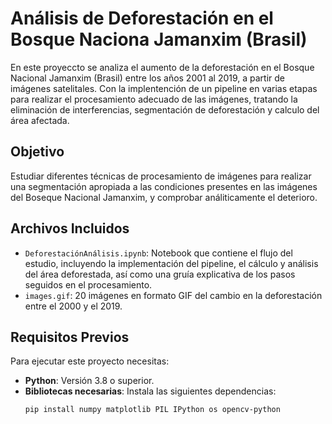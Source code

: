 # Análisis de Deforestación en el Bosque Naciona Jamanxim (Brasil)

En este proyeccto se analiza el aumento de la deforestación en el Bosque Nacional Jamanxim (Brasil) entre los años 2001 al 2019, a partir de imágenes satelitales. Con la implentención de un pipeline en varias etapas para realizar el procesamiento adecuado de las imágenes, tratando la eliminación de interferencias, segmentación de deforestación y calculo del área afectada.

## Objetivo

Estudiar diferentes técnicas de procesamiento de imágenes para realizar una segmentación apropiada a las condiciones presentes en las imágenes del Boseque Nacional Jamanxim, y comprobar análiticamente el deterioro.

## Archivos Incluidos

- `DeforestaciónAnálisis.ipynb`: Notebook que contiene el flujo del estudio, incluyendo la implementación del pipeline, el cálculo y análisis del área deforestada, así como una gruía explicativa de los pasos seguidos en el procesamiento. 
- `images.gif`: 20 imágenes en formato GIF del cambio en la deforestación entre el 2000 y el 2019.

## Requisitos Previos
Para ejecutar este proyecto necesitas:
- **Python**: Versión 3.8 o superior.
- **Bibliotecas necesarias**: Instala las siguientes dependencias:
  ```bash
  pip install numpy matplotlib PIL IPython os opencv-python
